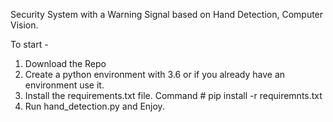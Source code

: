 Security System with a Warning Signal based on Hand Detection, Computer Vision.

To start -
1. Download the Repo
2. Create a python environment with 3.6 or if you already have an environment use it.
3. Install the requirements.txt file. Command # pip install -r requiremnts.txt
4. Run hand_detection.py and Enjoy.
